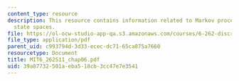 ```yaml
---
content_type: resource
description: This resource contains information related to Markov processes with countable
  state spaces.
file: https://ol-ocw-studio-app-qa.s3.amazonaws.com/courses/6-262-discrete-stochastic-processes-spring-2011/39a87732501aeba518cb3cc47e7e3541_MIT6_262S11_chap06.pdf
file_type: application/pdf
parent_uid: c993794d-3d33-ecec-dc71-65ca875a7660
resourcetype: Document
title: MIT6_262S11_chap06.pdf
uid: 39a87732-501a-eba5-18cb-3cc47e7e3541
---
```

